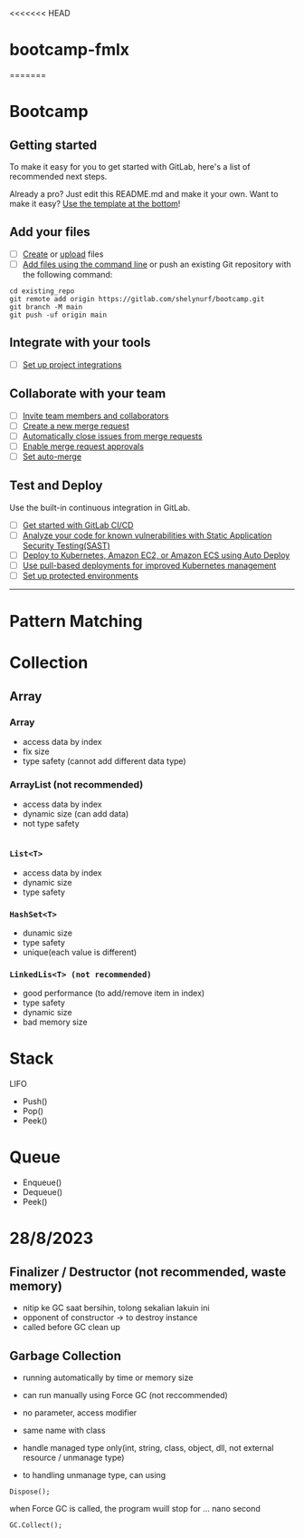 <<<<<<< HEAD

# bootcamp-fmlx

=======

# Bootcamp

## Getting started

To make it easy for you to get started with GitLab, here's a list of recommended next steps.

Already a pro? Just edit this README.md and make it your own. Want to make it easy? [Use the template at the bottom](#editing-this-readme)!

## Add your files

- [ ] [Create](https://docs.gitlab.com/ee/user/project/repository/web_editor.html#create-a-file) or [upload](https://docs.gitlab.com/ee/user/project/repository/web_editor.html#upload-a-file) files
- [ ] [Add files using the command line](https://docs.gitlab.com/ee/gitlab-basics/add-file.html#add-a-file-using-the-command-line) or push an existing Git repository with the following command:

```
cd existing_repo
git remote add origin https://gitlab.com/shelynurf/bootcamp.git
git branch -M main
git push -uf origin main
```

## Integrate with your tools

- [ ] [Set up project integrations](https://gitlab.com/shelynurf/bootcamp/-/settings/integrations)

## Collaborate with your team

- [ ] [Invite team members and collaborators](https://docs.gitlab.com/ee/user/project/members/)
- [ ] [Create a new merge request](https://docs.gitlab.com/ee/user/project/merge_requests/creating_merge_requests.html)
- [ ] [Automatically close issues from merge requests](https://docs.gitlab.com/ee/user/project/issues/managing_issues.html#closing-issues-automatically)
- [ ] [Enable merge request approvals](https://docs.gitlab.com/ee/user/project/merge_requests/approvals/)
- [ ] [Set auto-merge](https://docs.gitlab.com/ee/user/project/merge_requests/merge_when_pipeline_succeeds.html)

## Test and Deploy

Use the built-in continuous integration in GitLab.

- [ ] [Get started with GitLab CI/CD](https://docs.gitlab.com/ee/ci/quick_start/index.html)
- [ ] [Analyze your code for known vulnerabilities with Static Application Security Testing(SAST)](https://docs.gitlab.com/ee/user/application_security/sast/)
- [ ] [Deploy to Kubernetes, Amazon EC2, or Amazon ECS using Auto Deploy](https://docs.gitlab.com/ee/topics/autodevops/requirements.html)
- [ ] [Use pull-based deployments for improved Kubernetes management](https://docs.gitlab.com/ee/user/clusters/agent/)
- [ ] [Set up protected environments](https://docs.gitlab.com/ee/ci/environments/protected_environments.html)

---

# Pattern Matching


# Collection
## Array
### Array
- access data by index
- fix size
- type safety (cannot add different data type)

### ArrayList (not recommended)
- access data by index
- dynamic size (can add data)
- not type safety
``` Arraylist x = new();

```
### `List<T>`
- access data by index
- dynamic size
- type safety


### `HashSet<T>`
- dunamic size
- type safety
- unique(each value is different)


### `LinkedLis<T> (not recommended)`
- good performance (to add/remove item in index)
- type safety
- dynamic size
- bad memory size


# Stack
LIFO
- Push()
- Pop()
- Peek()

# Queue
- Enqueue()
- Dequeue()
- Peek()

# 28/8/2023
## Finalizer / Destructor (not recommended, waste memory)
- nitip ke GC saat bersihin, tolong sekalian lakuin ini
- opponent of constructor -> to destroy instance
- called before GC clean up

## Garbage Collection
- running automatically by time or memory size
- can run manually using Force GC (not reccommended)
- no parameter, access modifier
- same name with class
- handle managed type only(int, string, class, object, dll, not external resource / unmanage type)

- to handling unmanage type, can using
```
Dispose();
```

when Force GC is called, the program wuill stop for ... nano second
``` 
GC.Collect();
```